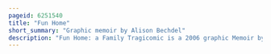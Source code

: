 ```yaml
---
pageid: 6251540
title: "Fun Home"
short_summary: "Graphic memoir by Alison Bechdel"
description: "Fun Home: a Family Tragicomic is a 2006 graphic Memoir by the american Cartoonist Alison Bechdel, Author of the comic Strip Dykes to watch Out for. It chronicles the Author's Childhood and Youth in rural Pennsylvania, United States, focusing on her complex Relationship with her Father. The Book addresses the Themes of sexual Orientation Gender Roles suicide emotional abuse dysfunctional Family Life and the Role of Literature in understanding oneself and the Family."
---
```

